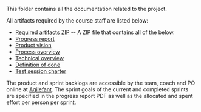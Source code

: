 This folder contains all the documentation related to the project.

All artifacts required by the course staff are listed below:

- [Required artifacts ZIP](./required_artifacts.zip) -- A ZIP file that contains all of the below.
- [Progress report](./progress_report.pdf)
- [Product vision](./product_vision.pdf)
- [Process overview](./process_overview.pdf)
- [Technical overview](./technical_overview.pdf)
- [Definition of done](./definition_of_done.pdf)
- [Test session charter](./test_session_charter.pdf)

The product and sprint backlogs are accessible by the team, coach and PO
online at
[Agilefant](https://cloud.agilefant.com/smarisa/editProject.action?projectId=154985).
The sprint goals of the current and completed sprints are specified in the
progress report PDF as well as the allocated and spent effort per person per
sprint.
